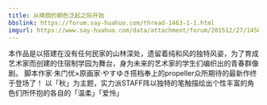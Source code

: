 ```yaml
---
title: 从晴朗的朝色泛起之际开始
bbslink: https://forum.say-huahuo.com/thread-1463-1-1.html
imgurl: https://www.say-huahuo.com/data/attachment/forum/201512/27/145842b2ll9ffel2h4oeof.png
---
```


本作品是以搭建在没有任何民家的山林深处，遗留着纯和风的独特风姿，为了育成艺术家而创建的住宿制学园为舞台，身为未来的艺术家的学生们编织出的青春群像剧。
脚本作家·朱门优×原画家·やすゆき搭档奉上的propeller众所期待的最新作终于登场了！
以「秋」为主题，实力派STAFF阵以独特的笔触描绘出个性丰富的角色们所怀抱的各自的「温柔」「爱怜」<!--more-->
